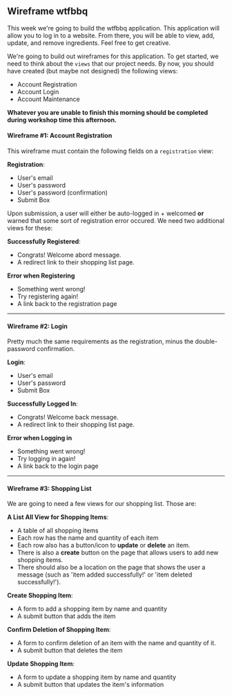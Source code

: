 ## Wireframe wtfbbq

This week we're going to build the wtfbbq application. This application will allow you to log in to a website. From there, you will be able to view, add, update, and remove ingredients. Feel free to get creative.

We're going to build out wireframes for this application. To get started, we need to think about the `views` that our project needs. By now, you should have created (but maybe not designed) the following views:

* Account Registration
* Account Login
* Account Maintenance

**Whatever you are unable to finish this morning should be completed during workshop time this afternoon.**

#### Wireframe #1: Account Registration

This wireframe must contain the following fields on a `registration` view:

**Registration**:
* User's email
* User's password
* User's password (confirmation)
* Submit Box

Upon submission, a user will either be auto-logged in + welcomed **or** warned that some sort of registration error occured. We need two additional views for these:

**Successfully Registered**:
* Congrats! Welcome abord message.
* A redirect link to their shopping list page.

**Error when Registering**
* Something went wrong!
* Try registering again!
* A link back to the registration page

---

#### Wireframe #2: Login

Pretty much the same requirements as the registration, minus the double-password confirmation.

**Login**:
* User's email
* User's password
* Submit Box

**Successfully Logged In**:
* Congrats! Welcome back message.
* A redirect link to their shopping list page.

**Error when Logging in**
* Something went wrong!
* Try logging in again!
* A link back to the login page

---

#### Wireframe #3: Shopping List

We are going to need a few views for our shopping list. Those are:

**A List All View for Shopping Items**:
* A table of all shopping items
* Each row has the name and quantity of each item
* Each row also has a button/icon to **update** or **delete** an item.
* There is also a **create** button on the page that allows users to add new shopping items.
* There should also be a location on the page that shows the user a message (such as 'item added successfully!' or 'item deleted successfully!').

**Create Shopping Item**:
* A form to add a shopping item by name and quantity
* A submit button that adds the item

**Confirm Deletion of Shopping Item**:
* A form to confirm deletion of an item with the name and quantity of it.
* A submit button that deletes the item

**Update Shopping Item**:
* A form to update a shopping item by name and quantity
* A submit button that updates the item's information
